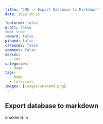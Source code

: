 ```yaml
---
title: "CMS -> Export Database to Markdown"
date: 2022-10-25

featured: false
draft: false
toc: true
reward: false
pinned: false
carousel: false
comment: false
series:
  - cms
categories:
  - Hugo
tags:
  - hugo
  - tutorials
images: [images/snakemd.png]
---
```


## Export database to markdown

snakemd.io
